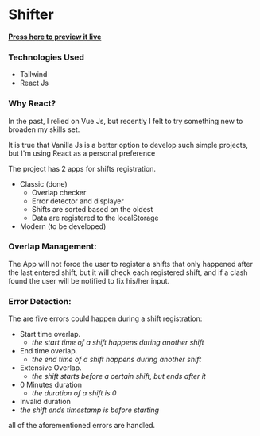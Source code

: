 # Shifter

**[Press here to preview it live](https://shifter-6113e.web.app)**

### Technologies Used

- Tailwind
- React Js

### Why React?

In the past, I relied on Vue Js, but recently I felt to try something new to broaden my skills set.

It is true that Vanilla Js is a better option to develop such simple projects, but I'm using React as a personal preference

The project has 2 apps for shifts registration.

- Classic (done)
  - Overlap checker
  - Error detector and displayer
  - Shifts are sorted based on the oldest
  - Data are registered to the localStorage
- Modern (to be developed)

### **Overlap Management:**

The App will not force the user to register a shifts that only happened after the last entered shift, but it will check each registered shift, and if a clash found the user will be notified to fix his/her input.

### **Error Detection:**

The are five errors could happen during a shift registration:

- Start time overlap.
  - _the start time of a shift happens during another shift_
- End time overlap.
  - _the end time of a shift happens during another shift_
- Extensive Overlap.
  - _the shift starts before a certain shift, but ends after it_
- 0 Minutes duration
  - _the duration of a shift is 0_
- Invalid duration
- _the shift ends timestamp is before starting_

all of the aforementioned errors are handled.
